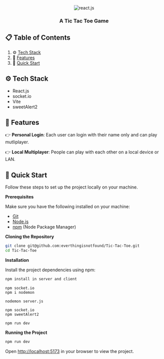 <div align="center">
  
  <div>
    <img src="https://img.shields.io/badge/-React_JS-black?style=for-the-badge&logoColor=white&logo=react&color=61DAFB" alt="react.js" />
  </div>

  <h3 align="center">A Tic Tac Toe Game</h3>
</div>

## 📋 <a name="table">Table of Contents</a>

1. ⚙️ [Tech Stack](#tech-stack)
3. 🔋 [Features](#features)
4. 🤸 [Quick Start](#quick-start)

## <a name="tech-stack">⚙️ Tech Stack</a>

- React.js
- socket.io
- Vite
- sweetAlert2

## <a name="features">🔋 Features</a>

👉 **Personal Login**: Each user can login with their name only and can play mutliplayer.

👉 **Local Multiplayer**: People can play with each other on a local device or LAN.


## <a name="quick-start">🤸 Quick Start</a>

Follow these steps to set up the project locally on your machine.

**Prerequisites**

Make sure you have the following installed on your machine:

- [Git](https://git-scm.com/)
- [Node.js](https://nodejs.org/en)
- [npm](https://www.npmjs.com/) (Node Package Manager)

**Cloning the Repository**

```bash
git clone git@github.com:everthingisnotfound/Tic-Tac-Toe.git
cd Tic-Tac-Toe
```

**Installation**

Install the project dependencies using npm:

```bash
npm install in server and client
```

```server side
npm socket.io
npm i nodemon

nodemon server.js
```

```client side
npm socket.io
npm sweetAlert2

npm run dev
```

**Running the Project**

```bash
npm run dev
```

Open [http://localhost:5173](http://localhost:5173) in your browser to view the project.
